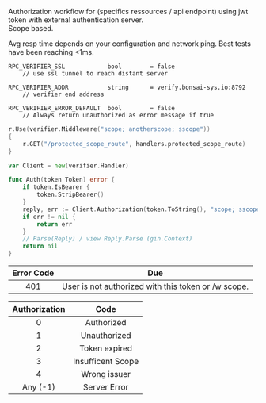 Authorization workflow for (specifics ressources / api endpoint) using jwt token with external authentication server. <br />
Scope based.

Avg resp time depends on your configuration and network ping.
Best tests have been reaching <1ms.

```
RPC_VERIFIER_SSL			bool		= false
	// use ssl tunnel to reach distant server

RPC_VERIFIER_ADDR			string		= verify.bonsai-sys.io:8792
	// verifier end address

RPC_VERIFIER_ERROR_DEFAULT 	bool 		= false
	// Always return unauthorized as error message if true
```


```Go
r.Use(verifier.Middleware("scope; anotherscope; sscope"))
{
	r.GET("/protected_scope_route", handlers.protected_scope_route)
}
```

```Go
var Client = new(verifier.Handler)

func Auth(token Token) error {
	if token.IsBearer {
		token.StripBearer()
	}
	reply, err := Client.Authorization(token.ToString(), "scope; sscope")
	if err != nil {
		return err
	}
	// Parse(Reply) / view Reply.Parse (gin.Context)
	return nil
}
```

| 	Error Code	| Due 																						|
|:-------------:|:-----------------------------------------------------------------------------------------:|
|	401			| User is not authorized with this token or /w scope. 										|


| Authorization  	|	Code	   			|
|:-----------------:|:---------------------:|
|	0				| Authorized		 	|
|	1				| Unauthorized		 	|
|	2				| Token expired			|
|	3				| Insufficent Scope		|
|	4				| Wrong issuer			|
|	Any	(-1)		| Server Error			|